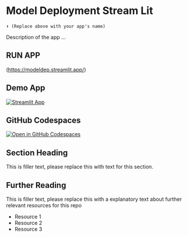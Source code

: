 # Model Deployment Stream Lit
```
⬆️ (Replace above with your app's name)
```

Description of the app ...

## RUN APP
(https://modeldep.streamlit.app/)

## Demo App

[![Streamlit App](https://static.streamlit.io/badges/streamlit_badge_black_white.svg)]([https://modeldep.app/](https://modeldep.streamlit.app/))

## GitHub Codespaces

[![Open in GitHub Codespaces](https://github.com/codespaces/badge.svg)](https://codespaces.new/streamlit/app-starter-kit?quickstart=1)

## Section Heading

This is filler text, please replace this with text for this section.

## Further Reading

This is filler text, please replace this with a explanatory text about further relevant resources for this repo
- Resource 1
- Resource 2
- Resource 3
